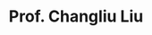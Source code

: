 ---
layout: page
title: Prof. Changliu Liu
description: a project with a background image
img: assets/img/faculty/changliu.jpg
importance: 3
category: faculty_cmu
---